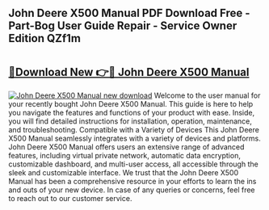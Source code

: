 ## John Deere X500 Manual PDF Download Free - Part-Bog User Guide Repair - Service Owner Edition QZf1m

# <h2><a href="http://bc862.oget.top/?id=John+Deere+X500+Manual">🔗Download New 👉🔴 John Deere X500 Manual</a></h2>

[![John Deere X500 Manual new download](https://i.imgur.com/5g1atiW.png)](http://bc862.oget.top/?id=John+Deere+X500+Manual)
Welcome to the user manual for your recently bought John Deere X500 Manual. This guide is here to help you navigate the features and functions of your product with ease. Inside, you will find detailed instructions for installation, operation, maintenance, and troubleshooting. Compatible with a Variety of Devices This John Deere X500 Manual seamlessly integrates with a variety of devices and platforms. John Deere X500 Manual offers users an extensive range of advanced features, including virtual private network, automatic data encryption, customizable dashboard, and multi-user access, all accessible through the sleek and customizable interface. We trust that the John Deere X500 Manual has been a comprehensive resource in your efforts to learn the ins and outs of your new device. In case of any queries or concerns, feel free to reach out to our customer service.
